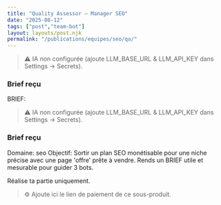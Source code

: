 ```yaml
---
title: "Quality Assessor — Manager SEO"
date: "2025-08-12"
tags: ["post","team-bot"]
layout: layouts/post.njk
permalink: "/publications/equipes/seo/qa/"
---
```

> ⚠️ IA non configurée (ajoute LLM_BASE_URL & LLM_API_KEY dans Settings → Secrets).

### Brief reçu
BRIEF:
> ⚠️ IA non configurée (ajoute LLM_BASE_URL & LLM_API_KEY dans Settings → Secrets).

### Brief reçu
Domaine: seo
Objectif: Sortir un plan SEO monétisable pour une niche précise avec une page 'offre' prête à vendre.
Rends un BRIEF utile et mesurable pour guider 3 bots.

Réalise ta partie uniquement.

> ⚙️ Ajoute ici le lien de paiement de ce sous-produit.
